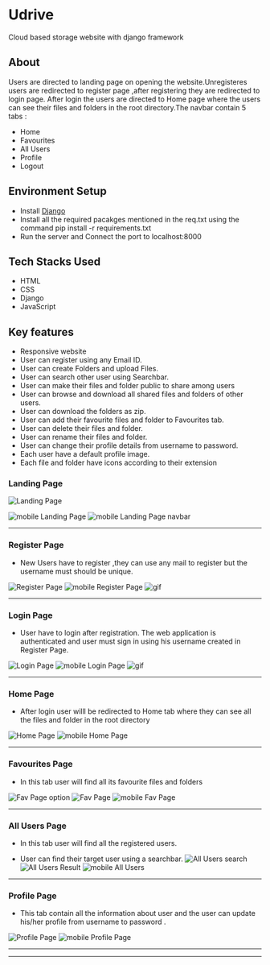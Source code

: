 # Udrive

Cloud based storage website with django framework

## About

Users are directed to landing page on opening the website.Unregisteres users are redirected to register page ,after registering they are redirected to login page.
After login the users are directed to Home page where the users can see their files and folders in the root directory.The navbar contain 5 tabs :
*  Home
*  Favourites
*  All Users
*  Profile
*  Logout

## Environment Setup

*  Install [Django](https://docs.djangoproject.com/en/3.2/topics/install/)
*  Install all the required pacakges mentioned in the req.txt using the command pip install -r requirements.txt
*  Run the server and Connect the port to localhost:8000

## Tech Stacks Used

*  HTML
*  CSS
*  Django
*  JavaScript

## Key features

* Responsive website
* User can register using any Email ID.
* User can create Folders and upload Files.
* User can search other user using Searchbar.
* User can make their files and folder public to share among users
* User can browse and download all shared files and folders of other users.
* User can download the folders as zip.
* User can add their favourite files and folder to Favourites tab.
* User can delete their files and folder.
* User can rename their files and folder.
* User can change their profile details from username to password.
* Each user have a default profile image.
* Each file and folder have icons according to their extension

### Landing Page

![Landing Page](https://github.com/DeepSeaCreature0/Udrive/assets/138828627/5cbd7eef-5163-4d4f-90ec-53c17c39dc30)
                
![mobile Landing Page](https://github.com/DeepSeaCreature0/Udrive/assets/138828627/e6852a98-0b08-49e2-9fc9-ccf7788589e5) ![mobile Landing Page navbar](https://github.com/DeepSeaCreature0/Udrive/assets/138828627/48bea4bf-960a-4eac-af4a-8a3ab8b867eb)
<hr/>

### Register Page

* New Users have to register ,they can use any mail to register but the username must should be unique.
  
![Register Page](https://github.com/DeepSeaCreature0/Udrive/assets/138828627/1a8f9757-e8fc-4b78-bf84-083cd09f6c5c)
![mobile Register Page](https://github.com/DeepSeaCreature0/Udrive/assets/138828627/f276705a-58c2-46b6-ba20-b6345331c241)
![gif](https://github.com/DeepSeaCreature0/Udrive/assets/138828627/013791ee-e3ee-4f16-b3cf-2591638d3e9e)
<hr/>

### Login Page

* User have to login after registration. The web application is authenticated and user must sign in using his username created in Register Page.
  
![Login Page](https://github.com/DeepSeaCreature0/Udrive/assets/138828627/fd7a3bbd-f212-4318-8efd-8f0103bb689d)
![mobile Login Page](https://github.com/DeepSeaCreature0/Udrive/assets/138828627/28e0c7ce-5fc6-4e76-b177-94d2094528fb)
![gif](https://github.com/DeepSeaCreature0/Udrive/assets/138828627/58c80e10-3016-4f02-80c9-aba0386c01bd)
<hr/>

### Home Page

* After login user willl be redirected to Home tab where they can see all the files and folder in the root directory
  
![Home Page](https://github.com/DeepSeaCreature0/Udrive/assets/138828627/fb5a8fde-7125-4d10-9fcf-339bdd112f78)
![mobile Home Page](https://github.com/DeepSeaCreature0/Udrive/assets/138828627/6cc394c6-6da1-4990-a20c-a59522d84a84)
<hr/>

### Favourites Page

* In this tab user will find all its favourite files and folders

![Fav Page option](https://github.com/DeepSeaCreature0/Udrive/assets/138828627/9639d269-e90e-48e6-8fda-0b4fea73147a)
![Fav Page](https://github.com/DeepSeaCreature0/Udrive/assets/138828627/029a9924-fda6-471e-9c3f-92648b920aca)
![mobile Fav Page](https://github.com/DeepSeaCreature0/Udrive/assets/138828627/a3050a63-06a7-4d00-9741-d4f8dd192d83)
<hr/>

### All Users Page

* In this tab user will find all the registered users.

* User can find their target user  using a searchbar.
![All Users search](https://github.com/DeepSeaCreature0/Udrive/assets/138828627/6ded556b-d156-4bcc-97ef-736f53a881a2)
![All Users Result](https://github.com/DeepSeaCreature0/Udrive/assets/138828627/ed15ea9b-a0c2-4a9a-afaf-53397345f21d)
![mobile All Users](https://github.com/DeepSeaCreature0/Udrive/assets/138828627/e5740184-7c25-4b91-b9cb-d4f9142d6ac2)
<hr/>

### Profile Page

* This tab contain all the information about user and the user can update his/her profile from username to password .

![Profile Page](https://github.com/DeepSeaCreature0/Udrive/assets/138828627/c1102471-d328-4cd3-b07f-bf4a4a4cdb9c)
![mobile Profile Page](https://github.com/DeepSeaCreature0/Udrive/assets/138828627/8f889ff8-dc30-4379-9df1-c0357cd657e7)
<hr/>
<hr/>




